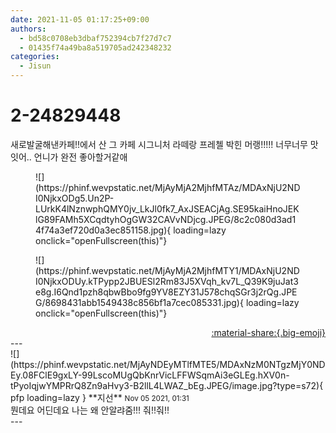 ```yaml
---
date: 2021-11-05 01:17:25+09:00
authors:
  - bd58c0708eb3dbaf752394cb7f27d7c7
  - 01435f74a49ba8a519705ad242348232
categories:
  - Jisun
---
```


# 2-24829448

<div class="post-container" markdown="1">
<div class="content-container md-sidebar__scrollwrap" markdown="1">

새로발굴해낸카페!!에서 산 그 카페 시그니처 라떼랑 프레첼 박힌 머랭!!!!! 너무너무 맛잇어.. 언니가 완전 좋아할거같애
<figure markdown="1">
![](https://phinf.wevpstatic.net/MjAyMjA2MjhfMTAz/MDAxNjU2NDI0NjkxODg5.Un2P-LUrkK4lNznwphQMY0jv_LkJl0fk7_AxJSEACjAg.SE95kaiHnoJEKlG89FAMh5XCqdtyhOgGW32CAVvNDjcg.JPEG/8c2c080d3ad14f74a3ef720d0a3ec851158.jpg){ loading=lazy onclick="openFullscreen(this)"}
</figure>

<figure markdown="1">
![](https://phinf.wevpstatic.net/MjAyMjA2MjhfMTY1/MDAxNjU2NDI0NjkxODUy.kTPypp2JBUESl2Rm83J5XVqh_kv7L_Q39K9juJat3e8g.I6Qnd1pzh8qbwBbo9fg9YV8EZY31J578chqSGr3j2rQg.JPEG/8698431abb1549438c856bf1a7cec085331.jpg){ loading=lazy onclick="openFullscreen(this)"}
</figure>


</div>
</div>

<div style="text-align: right;" markdown="1">
<a href="https://weverse.io/fromis9/fanpost/2-24829448" style="text-align: right;">:material-share:{.big-emoji}</a>
</div>
---

<div class="comments-container md-sidebar__scrollwrap" markdown="1">
<div class="comment" markdown="1">
<div class='id-container' markdown="1">
![](https://phinf.wevpstatic.net/MjAyNDEyMTlfMTE5/MDAxNzM0NTgzMjY0NDEy.08FClE9gxLY-99LscoMUgQbKnrVicLFFWSqmAi3eGLEg.hXV0n-tPyoIqjwYMPRrQ8Zn9aHvy3-B2llL4LWAZ_bEg.JPEG/image.jpg?type=s72){ pfp loading=lazy }
**<span class="artist">지선</span>** <small>Nov 05 2021, 01:31</small><br>
</div>
<div class='comment-body' markdown="1">
뭔데요 어딘데요 나는 왜 안알랴줌!!! 줘!!줘!!
</div>
</div>
</div>
---
